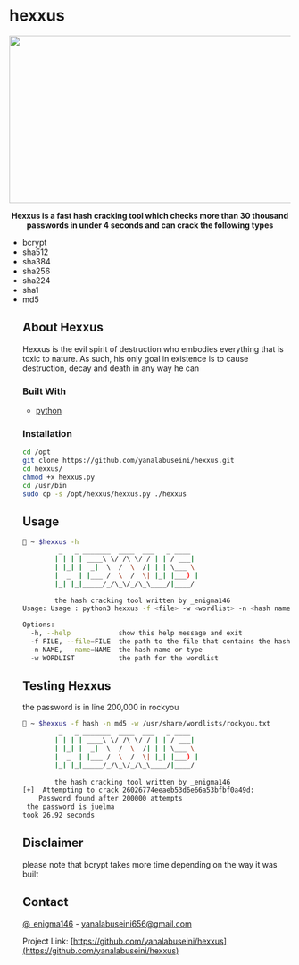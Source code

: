 # hexxus
<p align="center">
<img width="560" height="300" src="https://github.com/yanalabuseini/hexxus/blob/main/hexxus.webp">
 </p>
<p align="center">
  <a href="https://github.com/FerasHamam/LegacyWallpapers">
  </a>

 


<p align="center"> <strong>
 Hexxus is a fast hash cracking tool which checks more than 30 thousand passwords in under 4 seconds and can crack the following types
 </strong>
 <ul>
    <li>bcrypt</li>
     <li>sha512</li>
     <li>sha384</li>
     <li>sha256</li>
     <li>sha224</li>
     <li>sha1</li>
     <li>md5</li>
  </p>
</p>


<!-- ABOUT THE PROJECT -->
## About Hexxus

<p>Hexxus is the evil spirit of destruction who embodies everything that is toxic to nature. As such, his only goal in existence is to cause destruction, decay and death in any way he can</p>

### Built With

* [python](https://www.python.org/)


### Installation

   ```sh
   cd /opt
   git clone https://github.com/yanalabuseini/hexxus.git
   cd hexxus/
   chmod +x hexxus.py
   cd /usr/bin 
   sudo cp -s /opt/hexxus/hexxus.py ./hexxus
   ```
   
 


<!-- USAGE EXAMPLES -->
## Usage
```sh
👾 ~ $hexxus -h
         _   _ _______  ____  ___   _ ____  
        | | | | ____\ \/ /\ \/ / | | / ___| 
        | |_| |  _|  \  /  \  /| | | \___ \ 
        |  _  | |___ /  \  /  \| |_| |___) |
        |_| |_|_____/_/\_\/_/\_\____/|____/ 
                   
        the hash cracking tool written by _enigma146 
Usage: Usage : python3 hexxus -f <file> -w <wordlist> -n <hash name>

Options:
  -h, --help            show this help message and exit
  -f FILE, --file=FILE  the path to the file that contains the hash/es
  -n NAME, --name=NAME  the hash name or type
  -w WORDLIST           the path for the wordlist
```
## Testing Hexxus
the password is in line 200,000 in rockyou
```sh
👾 ~ $hexxus -f hash -n md5 -w /usr/share/wordlists/rockyou.txt 
         _   _ _______  ____  ___   _ ____  
        | | | | ____\ \/ /\ \/ / | | / ___| 
        | |_| |  _|  \  /  \  /| | | \___ \ 
        |  _  | |___ /  \  /  \| |_| |___) |
        |_| |_|_____/_/\_\/_/\_\____/|____/ 
                   
        the hash cracking tool written by _enigma146 
[+]  Attempting to crack 26026774eeaeb53d6e66a53bfbf0a49d: 
    Password found after 200000 attempts
 the password is juelma
took 26.92 seconds
```
## Disclaimer
please note that bcrypt takes more time depending on the way it was built

<!-- CONTACT -->
## Contact

[@_enigma146](https://twitter.com/_enigma146) - yanalabuseini656@gmail.com

Project Link: [https://github.com/yanalabuseini/hexxus](https://github.com/yanalabuseini/hexxus)


